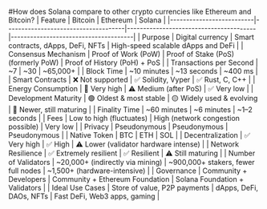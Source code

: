 #How does Solana compare to other crypto currencies like Ethereum and Bitcoin?
| Feature                  | Bitcoin                            | Ethereum                              | Solana                               |
|--------------------------|-------------------------------------|----------------------------------------|--------------------------------------|
| Purpose                  | Digital currency                    | Smart contracts, dApps, DeFi, NFTs     | High-speed scalable dApps and DeFi   |
| Consensus Mechanism      | Proof of Work (PoW)                 | Proof of Stake (PoS) (formerly PoW)    | Proof of History (PoH) + PoS         |
| Transactions per Second  | ~7                                  | ~30                                    | ~65,000+                              |
| Block Time               | ~10 minutes                         | ~13 seconds                            | ~400 ms                               |
| Smart Contracts          | ❌ Not supported                    | ✅ Solidity, Vyper                     | ✅ Rust, C, C++                       |
| Energy Consumption       | 🔺 Very high                        | ⚠️ Medium (after PoS)                 | ✅ Very low                           |
| Development Maturity     | 🟢 Oldest & most stable             | 🟡 Widely used & evolving              | 🔵 Newer, still maturing              |
| Finality Time            | ~60 minutes                         | ~6 minutes                             | ~1–2 seconds                          |
| Fees                     | Low to high (fluctuates)            | High (network congestion possible)     | Very low                              |
| Privacy                  | Pseudonymous                        | Pseudonymous                           | Pseudonymous                          |
| Native Token             | BTC                                 | ETH                                    | SOL                                   |
| Decentralization         | ✅ Very high                        | ✅ High                                 | ⚠️ Lower (validator hardware intense) |
| Network Resilience       | ✅ Extremely resilient               | ✅ Resilient                            | ⚠️ Still maturing                     |
| Number of Validators     | ~20,000+ (indirectly via mining)    | ~900,000+ stakers, fewer full nodes    | ~1,500+ (hardware-intensive)         |
| Governance               | Community + Developers              | Community + Ethereum Foundation        | Solana Foundation + Validators        |
| Ideal Use Cases          | Store of value, P2P payments        | dApps, DeFi, DAOs, NFTs                | Fast DeFi, Web3 apps, gaming          |



